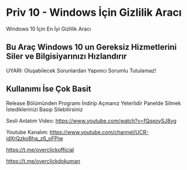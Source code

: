 # Priv 10 - Windows İçin Gizlilik Aracı
Windows 10 İçin En İyi Gizlilik Aracı

## Bu Araç Windows 10 un Gereksiz Hizmetlerini Siler ve Bilgisiyarınızı Hızlandırır
UYARI: Oluşabilecek Sorunlardan Yapımcı Sorumlu Tutulamaz!

## Kullanımı İse Çok Basit
Release Bölümünden Programı İndirip Açmanız Yeterlidir
Panelde Silmek İstediklerinizi Basıp Silebilirsiniz

Sesli Anlatım Video: https://www.youtube.com/watch?v=fQqxoySJ8yg

Youtube Kanalım: https://www.youtube.com/channel/UCR-idXrQzkoBha_z6_oFPiw

https://t.me/overclickofficial

https://t.me/overclickdokuman
